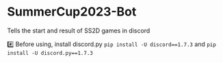 # SummerCup2023-Bot
Tells the start and result of SS2D games in discord

:hash: Before using, install discord.py `pip install -U discord==1.7.3` and `pip install -U discord.py==1.7.3`
